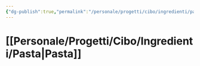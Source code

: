 ```yaml
---
{"dg-publish":true,"permalink":"/personale/progetti/cibo/ingredienti/pasta/"}
---
```


# [[Personale/Progetti/Cibo/Ingredienti/Pasta\|Pasta]]

